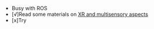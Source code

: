 - Busy with ROS
- [√]Read some materials on [XR and multisensory aspects](https://www.computer.org/digital-library/magazines/cg/multisensory-extended-reality/)
- [x]Try 
